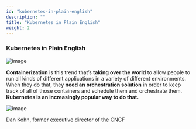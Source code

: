 ```yaml
---
id: "kubernetes-in-plain-english"
description: ""
title: "Kubernetes in Plain English"
weight: 2
---
```


### Kubernetes in Plain English

![image](kubernetes2.png)

**Containerization** is this trend that’s **taking over the world** to allow people to run all kinds of different applications in a variety of different environments. When they do that, they **need an orchestration solution** in order to keep track of all of those containers and schedule them and orchestrate them. **Kubernetes is an increasingly popular way to do that.**

![image](dankohn.png)

Dan Kohn, former executive director of the CNCF


